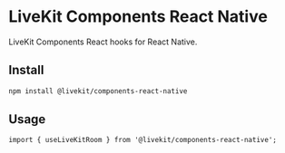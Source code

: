 # LiveKit Components **React Native**

LiveKit Components React hooks for React Native.

<!--NAV_START-->

<!--NAV_END-->

## Install

```bash
npm install @livekit/components-react-native
```

## Usage

```tsx
import { useLiveKitRoom } from '@livekit/components-react-native';
```
